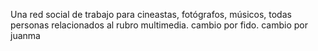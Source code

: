 Una red social de trabajo para cineastas, fotógrafos, músicos, todas personas relacionados al rubro multimedia. cambio por fido.
cambio por juanma